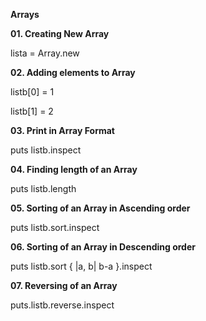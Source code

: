 **Arrays**  

**01. Creating New Array**

lista = Array.new  

**02. Adding elements to Array**

listb[0] = 1  

listb[1] = 2  


**03. Print in Array Format**

puts listb.inspect    


**04. Finding length of an Array**  

puts listb.length   

**05. Sorting of an Array in Ascending order**   

 puts listb.sort.inspect   
 

**06. Sorting of an Array in Descending order**  

puts listb.sort { |a, b| b-a }.inspect   

**07. Reversing of an Array**  

puts.listb.reverse.inspect  


